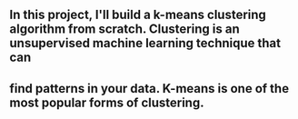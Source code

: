 ## In this project, I'll build a k-means clustering algorithm from scratch. Clustering is an unsupervised machine learning technique that can  
## find  patterns in your data. K-means is one of the most popular forms of clustering.
